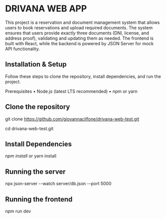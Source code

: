 # DRIVANA WEB APP

This project is a reservation and document management system that allows users to book reservations and upload required documents. The system ensures that users provide exactly three documents (DNI, license, and address proof), validating and updating them as needed. The frontend is built with React, while the backend is powered by JSON Server for mock API functionality.

## Installation & Setup

Follow these steps to clone the repository, install dependencies, and run the project.

Prerequisites
• Node.js (latest LTS recommended)
• npm or yarn

## Clone the repository

git clone https://github.com/giovannacilfone/drivana-web-test.git

cd drivana-web-test.git

## Install Dependencies

_npm install_ or yarn install

## Running the server

npx json-server --watch server/db.json --port 5000

## Running the frontend

npm run dev

